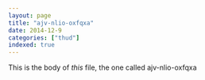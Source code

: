 ```yaml
---
layout: page
title: "ajv-nlio-oxfqxa"
date: 2014-12-9
categories: ["thud"]
indexed: true
---
```

This is the body of _this_ file, the one called ajv-nlio-oxfqxa
